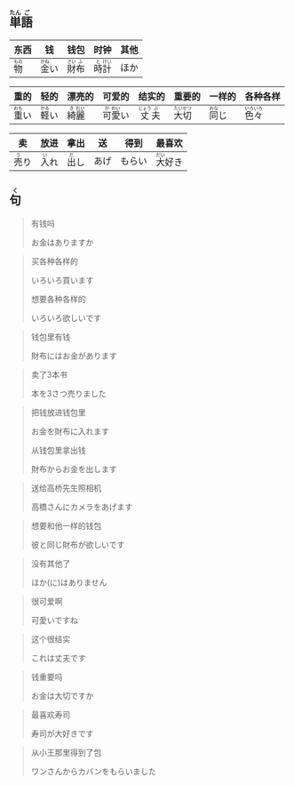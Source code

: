 ## <ruby>単<rt>たん</rt>語<rt>ご</rt></ruby>

| 东西                        | 钱                          | 钱包                                   | 时钟                                   | 其他  |
| ------------------------- | -------------------------- | ------------------------------------ | ------------------------------------ | --- |
| <ruby>物<rt>もの</rt></ruby> | <ruby>金<rt>かね</rt>い</ruby> | <ruby>財<rt>さい</rt>布<rt>ふ</rt></ruby> | <ruby>時<rt>と</rt>計<rt>けい</rt></ruby> | ほか  |

| 重的                           | 轻的                           | 漂亮的                                    | 可爱的                                      | 结实的                                      | 重要的                                      | 一样的                         | 各种各样                                    |
| ------------------------------ | ------------------------------ | ----------------------------------------- | ------------------------------------------- | ------------------------------------------- | ------------------------------------------- | ------------------------------ | ------------------------------------------- |
| <ruby>重<rt>おも</rt>い</ruby> | <ruby>軽<rt>かる</rt>い</ruby> | <ruby>綺<rt>き</rt>麗<rt>れい</rt></ruby> | <ruby>可<rt>か</rt>愛<rt>わい</rt>い</ruby> | <ruby>丈<rt>じょう</rt>夫<rt>ぶ</rt></ruby> | <ruby>大<rt>たい</rt>切<rt>せつ</rt></ruby> | <ruby>同<rt>おな</rt>じ</ruby> | <ruby>色<rt>いろ</rt>々<rt>いろ</rt></ruby> |

| 卖                         | 放进                        | 拿出                        | 送   | 得到  | 最喜欢                         |
| ------------------------- | ------------------------- | ------------------------- | --- | --- | --------------------------- |
| <ruby>売<rt>う</rt>り</ruby> | <ruby>入<rt>い</rt>れ</ruby> | <ruby>出<rt>だ</rt>し</ruby> | あげ  | もらい | <ruby>大<rt>だい</rt>好き</ruby> |

## <ruby>句<rt>く</rt></ruby>

> 有钱吗
> 
> お金はありますか

> 买各种各样的
> 
> いろいろ買います
> 
> 想要各种各样的
> 
> いろいろ欲しいです

> 钱包里有钱
> 
> 財布にはお金があります

> 卖了3本书
> 
> 本を3さつ売りました

> 把钱放进钱包里
> 
> お金を財布に入れます
> 
> 从钱包里拿出钱
> 
> 財布からお金を出します

> 送给高桥先生照相机
> 
> 高橋さんにカメラをあげます

> 想要和他一样的钱包
> 
> 彼と同じ財布が欲しいです

> 没有其他了
> 
> ほか(に)はありません

> 很可爱啊
> 
> 可愛いですね

> 这个很结实
> 
> これは丈夫です

> 钱重要吗
> 
> お金は大切ですか

> 最喜欢寿司
> 
> 寿司が大好きです

> 从小王那里得到了包
> 
> ワンさんからカバンをもらいました
